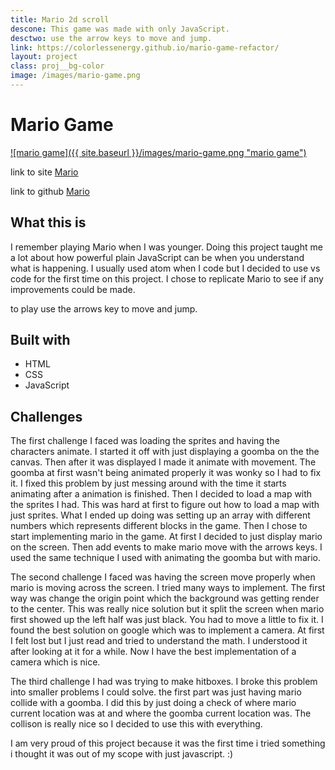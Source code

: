 ```yaml
---
title: Mario 2d scroll
descone: This game was made with only JavaScript.
desctwo: use the arrow keys to move and jump.
link: https://colorlessenergy.github.io/mario-game-refactor/
layout: project
class: proj__bg-color
image: /images/mario-game.png
---
```


# Mario Game

<a href="https://colorlessenergy.github.io/mario-game-refactor/">
    ![mario game]({{ site.baseurl }}/images/mario-game.png "mario game")
</a>

link to site [Mario](https://colorlessenergy.github.io/mario-game-refactor/)

link to github [Mario](https://github.com/colorlessenergy/mario-game-refactor)

## What this is

<!-- This is a recreation of the famous mario game. The controls for the game are
the arrows keys to move and jump. -->

I remember playing Mario when I was younger. Doing this project taught me a lot about how powerful plain JavaScript can be when you understand what is happening. I usually
used atom when I code but I decided to use vs code for the first time on this project. I chose to replicate Mario to see if any improvements could be made.

to play use the arrows key to move and jump.

## Built with

* HTML
* CSS
* JavaScript

## Challenges

The first challenge I faced was loading the sprites and having the
characters animate. I started it off with just displaying a goomba on the the canvas. Then after it was displayed I made it animate with movement. The goomba at first wasn't being animated properly it was wonky so I had to fix it. I fixed this problem by just messing around with the time it starts animating after a animation is finished. Then I decided to load a map with the sprites I had. This was hard at first to figure out how to load a map with just sprites. What I ended up doing was setting up an array with different numbers which represents different blocks in the game. Then I chose to start implementing mario in the game. At first I decided to just display mario on the screen. Then add events to make mario move with the arrows keys. I used the same technique I used with animating the goomba but with mario.

The second challenge I faced was having the screen move properly when mario is moving across the screen. I tried many ways to implement. The first way was change the origin point which the background was getting render to the center. This was really nice solution but it split the screen when mario first showed up the left half was just black. You had to move a little to fix it. I found the best solution on google which was to implement a camera. At first I felt lost but I just read and tried to understand the math. I understood it after looking at it for a while. Now I have the best implementation of a camera which is nice.

The third challenge I had was trying to make hitboxes. I broke this problem into smaller problems I could solve. the first part was just having mario collide with a goomba. I did this by just doing a check of where mario current location was at and where the goomba current location was. The collison is really nice so I decided to use this with everything.

I am very proud of this project because it was the first time i tried something i thought it was out of my scope with just javascript. :)
